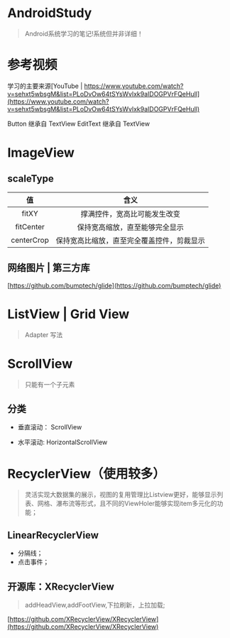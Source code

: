 # AndroidStudy
> Android系统学习的笔记!系统但并非详细！

# 参考视频
学习的主要来源[YouTube | https://www.youtube.com/watch?v=sehxt5wbsgM&list=PLoDvOw64tSYsWvlxk9aIDOGPVrFQeHull](https://www.youtube.com/watch?v=sehxt5wbsgM&list=PLoDvOw64tSYsWvlxk9aIDOGPVrFQeHull)


Button 继承自 TextView
EditText 继承自 TextView​


# ImageView

## scaleType

| 值  |  含义  |
| :------------: | :------------: |
| fitXY  | 撑满控件，宽高比可能发生改变  |
| fitCenter  | 保持宽高缩放，直至能够完全显示  |
|centerCrop| 保持宽高比缩放，直至完全覆盖控件，剪裁显示|

## 网络图片 | 第三方库

[https://github.com/bumptech/glide](https://github.com/bumptech/glide)

# ListView | Grid View

> Adapter 写法

# ScrollView

> 只能有一个子元素

## 分类

- 垂直滚动： ScrollView

- 水平滚动: HorizontalScrollView


# RecyclerView（使用较多）

> 灵活实现大数据集的展示，视图的复用管理比Listview更好，能够显示列表、网格、瀑布流等形式，且不同的ViewHoler能够实现item多元化的功能；

## LinearRecyclerView

- 分隔线；
- 点击事件；

## 开源库：XRecyclerView

> addHeadView,addFootView,下拉刷新，上拉加载;

[https://github.com/XRecyclerView/XRecyclerView](https://github.com/XRecyclerView/XRecyclerView)
